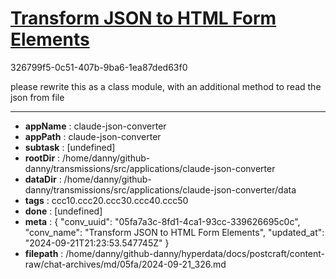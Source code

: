 # [Transform JSON to HTML Form Elements](https://claude.ai/chat/05fa7a3c-8fd1-4ca1-93cc-339626695c0c)

326799f5-0c51-407b-9ba6-1ea87ded63f0

please rewrite this as a class module, with an additional method to read the json from file

---

* **appName** : claude-json-converter
* **appPath** : claude-json-converter
* **subtask** : [undefined]
* **rootDir** : /home/danny/github-danny/transmissions/src/applications/claude-json-converter
* **dataDir** : /home/danny/github-danny/transmissions/src/applications/claude-json-converter/data
* **tags** : ccc10.ccc20.ccc30.ccc40.ccc50
* **done** : [undefined]
* **meta** : {
  "conv_uuid": "05fa7a3c-8fd1-4ca1-93cc-339626695c0c",
  "conv_name": "Transform JSON to HTML Form Elements",
  "updated_at": "2024-09-21T21:23:53.547745Z"
}
* **filepath** : /home/danny/github-danny/hyperdata/docs/postcraft/content-raw/chat-archives/md/05fa/2024-09-21_326.md